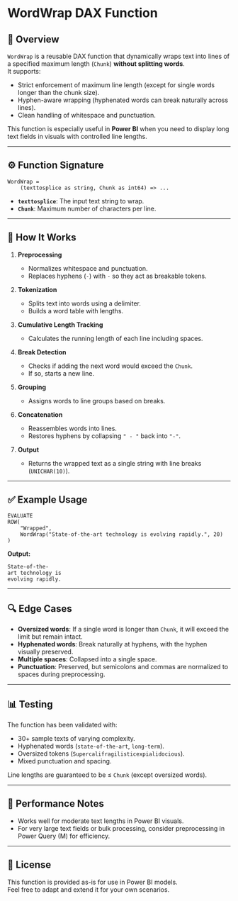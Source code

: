 
# WordWrap DAX Function

## 📖 Overview

`WordWrap` is a reusable DAX function that dynamically wraps text into lines of a specified maximum length (`Chunk`) **without splitting words**.  
It supports:

- Strict enforcement of maximum line length (except for single words longer than the chunk size).
- Hyphen-aware wrapping (hyphenated words can break naturally across lines).
- Clean handling of whitespace and punctuation.

This function is especially useful in **Power BI** when you need to display long text fields in visuals with controlled line lengths.

---

## ⚙️ Function Signature

```DAX
WordWrap = 
    (texttosplice as string, Chunk as int64) => ...
```

- **`texttosplice`**: The input text string to wrap.
- **`Chunk`**: Maximum number of characters per line.

---

## 🧩 How It Works

1. **Preprocessing**
   - Normalizes whitespace and punctuation.
   - Replaces hyphens (`-`) with `-` so they act as breakable tokens.

2. **Tokenization**
   - Splits text into words using a delimiter.
   - Builds a word table with lengths.

3. **Cumulative Length Tracking**
   - Calculates the running length of each line including spaces.

4. **Break Detection**
   - Checks if adding the next word would exceed the `Chunk`.
   - If so, starts a new line.

5. **Grouping**
   - Assigns words to line groups based on breaks.

6. **Concatenation**
   - Reassembles words into lines.
   - Restores hyphens by collapsing `" - "` back into `"-"`.

7. **Output**
   - Returns the wrapped text as a single string with line breaks (`UNICHAR(10)`).

---

## ✅ Example Usage

```DAX
EVALUATE
ROW(
    "Wrapped",
    WordWrap("State-of-the-art technology is evolving rapidly.", 20)
)
```

**Output:**

```
State-of-the-
art technology is
evolving rapidly.
```

---

## 🔍 Edge Cases

- **Oversized words**: If a single word is longer than `Chunk`, it will exceed the limit but remain intact.
- **Hyphenated words**: Break naturally at hyphens, with the hyphen visually preserved.
- **Multiple spaces**: Collapsed into a single space.
- **Punctuation**: Preserved, but semicolons and commas are normalized to spaces during preprocessing.

---

## 📊 Testing

The function has been validated with:

- 30+ sample texts of varying complexity.
- Hyphenated words (`state-of-the-art`, `long-term`).
- Oversized tokens (`Supercalifragilisticexpialidocious`).
- Mixed punctuation and spacing.

Line lengths are guaranteed to be ≤ `Chunk` (except oversized words).

---

## 🚀 Performance Notes

- Works well for moderate text lengths in Power BI visuals.
- For very large text fields or bulk processing, consider preprocessing in Power Query (M) for efficiency.

---

## 📌 License

This function is provided as-is for use in Power BI models.  
Feel free to adapt and extend it for your own scenarios.
